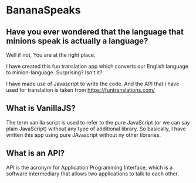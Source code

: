 # BananaSpeaks

<h2>Have you ever wondered that the 
language that minions speak is actually a language?</h2>

Well if not, You are at the right place. 

I have created this fun translation app which converts our English language to minion-language.
Surprising? Isn't it?

I have made use of Javascript to write the code.
And the API that i have used for translation is taken from 
https://funtranslations.com/

<h2>What is VanillaJS?</h2>
The term vanilla script is used to refer to the pure
JavaScript (or we can say plain JavaScript) without any type of additional library. 
So basically, I have written this app using pure JAvascript without ny other libraries.

<h2>What is an API? </h2>

API is the acronym for Application Programming Interface, which is a software intermediary that allows two applications to talk to each other.

